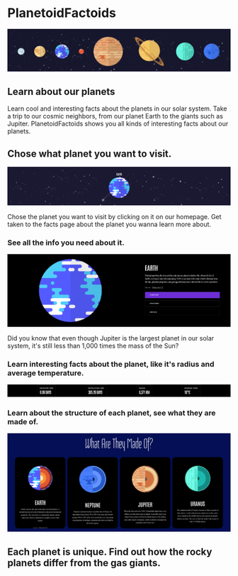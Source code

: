 # PlanetoidFactoids
![](./src/assets/screenshots/planets-gif.gif)

## Learn about our planets

Learn cool and interesting facts about the planets in our solar system. Take a trip to our cosmic neighbors, 
from our planet Earth to the giants such as Jupiter. PlanetoidFactoids shows you all kinds of interesting facts about our planets.

## Chose what planet you want to visit.
![](./src/assets/screenshots/earth.png)

Chose the planet you want to visit by clicking on it on our homepage. Get taken to the facts page about the planet you wanna learn more about.

### See all the info you need about it.
![](./src/assets/screenshots/info.png)

Did you know that even though Jupiter is the largest planet in our solar system, it's still less than 1,000 times the mass of the Sun? 

### Learn interesting facts about the planet, like it's radius and average temperature.
![](./src/assets/screenshots/facts.png)

### Learn about the structure of each planet, see what they are made of.

![](./src/assets/screenshots/stucture-overview.png)

## Each planet is unique. Find out how the rocky planets differ from the gas giants. 



